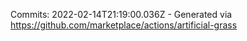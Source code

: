 Commits: 2022-02-14T21:19:00.036Z - Generated via https://github.com/marketplace/actions/artificial-grass
<br>
